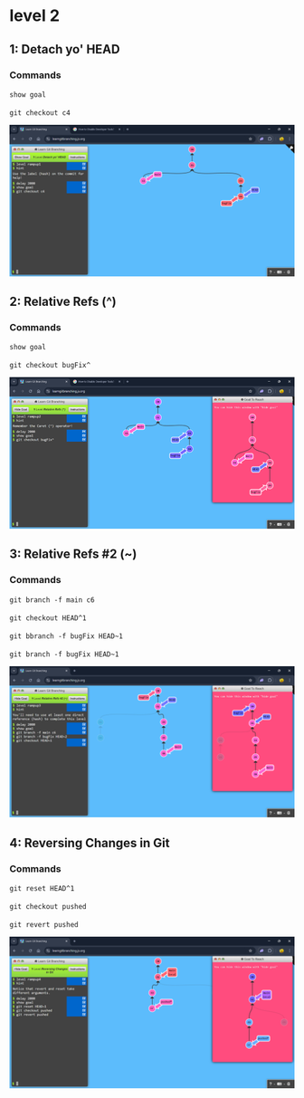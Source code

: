 # level 2

## 1: Detach yo' HEAD

### Commands

```
show goal

git checkout c4
```

![alt text](<Screenshot 2025-02-18 182055.png>)

## 2: Relative Refs (^)

### Commands

```
show goal

git checkout bugFix^
```

![alt text](image-6.png)

## 3: Relative Refs #2 (~)

### Commands

```
git branch -f main c6

git checkout HEAD^1

git bbranch -f bugFix HEAD~1

git branch -f bugFix HEAD~1
```

![alt text](<Screenshot 2025-02-18 183332.png>)

## 4: Reversing Changes in Git

### Commands

```
git reset HEAD^1

git checkout pushed

git revert pushed
```

![alt text](<Screenshot 2025-02-18 183619.png>)
